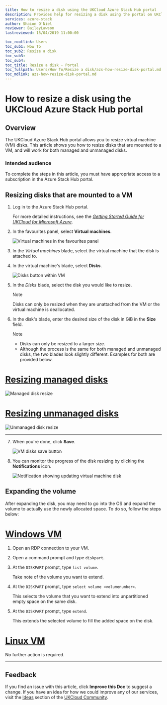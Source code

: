 ```yaml
---
title: How to resize a disk using the UKCloud Azure Stack Hub portal
description: Provides help for resizing a disk using the portal on UKCloud for Microsoft Azure
services: azure-stack
author: Shaion O'Niel
reviewer: BaileyLawson
lastreviewed: 15/04/2019 11:00:00

toc_rootlink: Users
toc_sub1: How To
toc_sub2: Resize a disk
toc_sub3:
toc_sub4:
toc_title: Resize a disk - Portal
toc_fullpath: Users/How To/Resize a disk/azs-how-resize-disk-portal.md
toc_mdlink: azs-how-resize-disk-portal.md
---
```


# How to resize a disk using the UKCloud Azure Stack Hub portal

## Overview

The UKCloud Azure Stack Hub portal allows you to resize virtual machine (VM) disks. This article shows you how to resize disks that are mounted to a VM, and will work for both managed and unmanaged disks.

### Intended audience

To complete the steps in this article, you must have appropriate access to a subscription in the Azure Stack Hub portal.

## Resizing disks that are mounted to a VM

1. Log in to the Azure Stack Hub portal.

    For more detailed instructions, see the [*Getting Started Guide for UKCloud for Microsoft Azure*](azs-gs.md).

2. In the favourites panel, select **Virtual machines**.

    ![Virtual machines in the favourites panel](images/azsp_vmsmenu.png)

3. In the *Virtual machines* blade, select the virtual machine that the disk is attached to.

4. In the virtual machine's blade, select **Disks**.

    ![Disks button within VM](images/azs-browser-vm-menu-disks-button.png)

5. In the *Disks* blade, select the disk you would like to resize.

    > [!Note]
    > Disks can only be resized when they are unattached from the VM or the virtual machine is deallocated.

6. In the disk's blade, enter the desired size of the disk in GiB in the **Size** field.

    > [!Note]
    > - Disks can only be resized to a larger size.
    > - Although the process is the same for both managed and unmanaged disks, the two blades look slightly different. Examples for both are provided below.

# [Resizing managed disks](#tab/tabid-1)

![Managed disk resize](images/azs-browser-vm-disk-size-managed.png)

# [Resizing unmanaged disks](#tab/tabid-2)

![Unmanaged disk resize](images/azs-browser-vm-disk-size.png)

***

7. When you're done, click **Save**.

    ![VM disks save button](images/azs-browser-vm-disk-save-button.png)

8. You can monitor the progress of the disk resizing by clicking the **Notifications** icon.

   ![Notification showing updating virtual machine disk](images/azsp_createvm_progress.png)

## Expanding the volume

After expanding the disk, you may need to go into the OS and expand the volume to actually use the newly allocated space. To do so, follow the steps below:

# [Windows VM](#tab/tabid-a)

1. Open an RDP connection to your VM.

2. Open a command prompt and type `diskpart`.

3. At the `DISKPART` prompt, type `list volume`.

    Take note of the volume you want to extend.

4. At the `DISKPART` prompt, type `select volume <volumenumber>`.

    This selects the volume that you want to extend into unpartitioned empty space on the same disk.

5. At the `DISKPART` prompt, type `extend`.

    This extends the selected volume to fill the added space on the disk.

# [Linux VM](#tab/tabid-b)

No further action is required.

***

## Feedback

If you find an issue with this article, click **Improve this Doc** to suggest a change. If you have an idea for how we could improve any of our services, visit the [Ideas](https://community.ukcloud.com/ideas) section of the [UKCloud Community](https://community.ukcloud.com).
